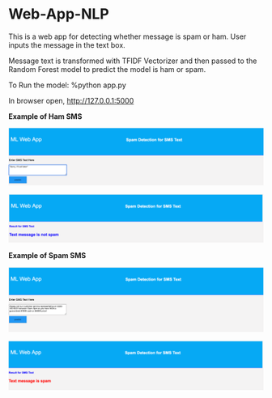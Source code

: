 # Web-App-NLP
This is a web app for detecting whether message is spam or ham. User inputs the message in the text box. 

Message text is transformed with TFIDF Vectorizer and then passed to the Random Forest model to predict the model is ham or spam. 

To Run the model: 
%python app.py

In browser open,
http://127.0.0.1:5000

<p><strong>Example of Ham SMS<p><strong>
<p><img src="https://github.com/ksb214/Web-App-NLP/blob/master/Ham_input.png" alt="" /></p>

<p><img src="https://github.com/ksb214/Web-App-NLP/blob/master/Ham_predict.png" alt="" /></p>

<p><strong>Example of Spam SMS<p><strong>

<p><img src="https://github.com/ksb214/Web-App-NLP/blob/master/Spam_input.png" alt="" /></p>

<p><img src="https://github.com/ksb214/Web-App-NLP/blob/master/Spam_predict.png" alt="" /></p>
